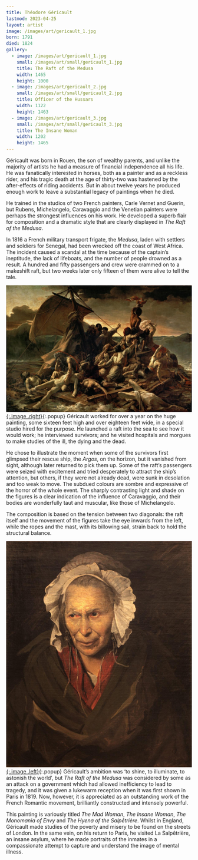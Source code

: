 ```yaml
---
title: Théodore Géricault
lastmod: 2023-04-25
layout: artist
image: /images/art/gericault_1.jpg
born: 1791
died: 1824
gallery:
  - image: /images/art/gericault_1.jpg
    small: /images/art/small/gericault_1.jpg
    title: The Raft of the Medusa
    width: 1465
    height: 1000
  - image: /images/art/gericault_2.jpg
    small: /images/art/small/gericault_2.jpg
    title: Officer of the Hussars
    width: 1122
    height: 1463
  - image: /images/art/gericault_3.jpg
    small: /images/art/small/gericault_3.jpg
    title: The Insane Woman
    width: 1202
    height: 1465
---
```


Géricault was born in Rouen, the son of wealthy parents, and unlike the
majority of artists he had a measure of financial independence all his life. He
was fanatically interested in horses, both as a painter and as a reckless
rider, and his tragic death at the age of thirty-two was hastened by the
after-effects of riding accidents. But in about twelve years he produced enough
work to leave a substantial legacy of paintings when he died.

He trained in the studios of two French painters, Carle Vernet and Guerin, but
Rubens, Michelangelo, Caravaggio and the Venetian painters were perhaps the
strongest influences on his work. He developed a superb flair for composition
and a dramatic style that are clearly displayed in _The Raft of the Medusa_.

In 1816 a French military transport frigate, the _Medusa_, laden with settlers
and soldiers for Senegal, had been wrecked off the coast of West Africa. The
incident caused a scandal at the time because of the captain’s ineptitude, the
lack of lifeboats, and the number of people drowned as a result. A hundred and
fifty passengers and crew were crammed on to a makeshift raft, but two weeks
later only fifteen of them were alive to tell the tale.

[![The Raft of the Medusa](/images/art/gericault_1.jpg){:.image .right}](/images/art/gericault_1.jpg){:.popup}
Géricault worked for over a year on the huge painting, some sixteen feet high
and over eighteen feet wide, in a special studio hired for the purpose. He
launched a raft into the sea to see how it would work; he interviewed
survivors; and he visited hospitals and morgues to make studies of the ill, the
dying and the dead.

He chose to illustrate the moment when some of the survivors first glimpsed
their rescue ship, the _Argos_, on the horizon, but it vanished from sight,
although later returned to pick them up. Some of the raft’s passengers were
seized with excitement and tried desperately to attract the ship’s attention,
but others, if they were not already dead, were sunk in desolation and too weak
to move. The subdued colours are sombre and expressive of the horror of the
whole event. The sharply contrasting light and shade on the figures is a clear
indication of the influence of Caravaggio, and their bodies are wonderfully
taut and muscular, like those of Michelangelo.

The composition is based on the tension between two diagonals: the raft itself
and the movement of the figures take the eye inwards from the left, while the
ropes and the mast, with its billowing sail, strain back to hold the structural
balance.

[![The Insane Woman](/images/art/gericault_3.jpg){:.image .left}](/images/art/gericault_3.jpg){:.popup}
Géricault’s ambition was ‘to shine, to illuminate, to astonish the world’, but
_The Raft of the Medusa_ was considered by some as an attack on a government
which had allowed inefficiency to lead to tragedy, and it was given a
lukewarm reception when it was first shown in Paris in 1819. Now, however, it
is appreciated as an outstanding work of the French Romantic movement,
brilliantly constructed and intensely powerful.

This painting is variously titled _The Mad Woman_, _The Insane Woman_, _The
Monomania of Envy_ and _The Hyena of the Salpêtrière_. Whilst in England,
Géricault made studies of the poverty and misery to be found on the streets of
London. In the same vein, on his return to Paris, he visited La Salpêtrière, an
insane asylum, where he made portraits of the inmates in a compassionate
attempt to capture and understand the image of mental illness.
